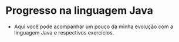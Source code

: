 <h1>Progresso na linguagem Java</h1>
 <ul><li><p> Aqui você pode acompanhar um pouco da minha evolução com a linguagem Java e respectivos exercícios.</p></li></ul>
